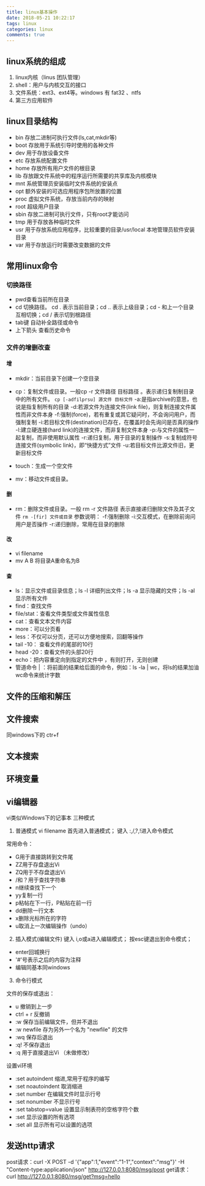 ```yaml
---
title: linux基本操作
date: 2018-05-21 10:22:17
tags: linux
categories: linux
comments: true
---
```


## linux系统的组成
1. linux内核（linus 团队管理）
2. shell：用户与内核交互的接口
3. 文件系统：ext3、ext4等。windows 有 fat32 、ntfs
4. 第三方应用软件

<!-- more -->

## linux目录结构
- bin 存放二进制可执行文件(ls,cat,mkdir等)
- boot 存放用于系统引导时使用的各种文件
- dev 用于存放设备文件
- etc 存放系统配置文件
- home 存放所有用户文件的根目录
- lib 存放跟文件系统中的程序运行所需要的共享库及内核模块
- mnt 系统管理员安装临时文件系统的安装点
- opt 额外安装的可选应用程序包所放置的位置
- proc 虚拟文件系统，存放当前内存的映射
- root 超级用户目录
- sbin 存放二进制可执行文件，只有root才能访问
- tmp 用于存放各种临时文件
- usr 用于存放系统应用程序，比较重要的目录/usr/local 本地管理员软件安装目录
- var 用于存放运行时需要改变数据的文件

## 常用linux命令

### 切换路径
- pwd查看当前所在目录
- cd 切换路径。 cd . 表示当前目录；cd .. 表示上级目录；cd - 和上一个目录互相切换；cd / 表示切到根路径
- tab键 自动补全路径或命令
- 上下箭头   查看历史命令

### 文件的增删改查
#### 增
- mkdir：当前目录下创建一个空目录
- cp：复制文件或目录。一般cp -r 文件路径 目标路径 。表示递归复制制目录中的所有文件。
`
cp [-adfilprsu] 源文件 目标文件
`
-a:是指archive的意思，也说是指复制所有的目录
-d:若源文件为连接文件(link file)，则复制连接文件属性而非文件本身
-f:强制(force)，若有重复或其它疑问时，不会询问用户，而强制复制
-i:若目标文件(destination)已存在，在覆盖时会先询问是否真的操作
-l:建立硬连接(hard link)的连接文件，而非复制文件本身
-p:与文件的属性一起复制，而非使用默认属性
-r:递归复制，用于目录的复制操作
-s:复制成符号连接文件(symbolic link)，即“快捷方式”文件
-u:若目标文件比源文件旧，更新目标文件 

- touch：生成一个空文件
- mv：移动文件或目录。

#### 删
- rm：删除文件或目录。一般 rm -r 文件路径  表示直接递归删除文件及其子文件
`
rm -[fir] 文件或目录
`
参数说明：
-f:强制删除
-i:交互模式，在删除前询问用户是否操作
-r:递归删除，常用在目录的删除

#### 改
- vi filename
- mv A B  将目录A重命名为B

#### 查
- ls：显示文件或目录信息；ls -l  详细列出文件；ls -a 显示隐藏的文件；ls -al 显示所有文件
- find：查找文件
- file/stat：查看文件类型或文件属性信息
- cat：查看文本文件内容
- more：可以分页看
- less：不仅可以分页，还可以方便地搜索，回翻等操作
- tail -10： 查看文件的尾部的10行
- head -20：查看文件的头部20行
- echo：把内容重定向到指定的文件中 ，有则打开，无则创建
- 管道命令 | ：将前面的结果给后面的命令，例如：ls -la | wc，将ls的结果加油wc命令来统计字数

## 文件的压缩和解压

## 文件搜索 
同windows下的 ctr+f

## 文本搜索

## 环境变量

##  vi编辑器
vi类似Windows下的记事本
三种模式
1. 普通模式
vi filename 首先进入普通模式；
键入 :,/,?,!进入命令模式

常用命令：
- G用于直接跳转到文件尾
- ZZ用于存盘退出Vi
- ZQ用于不存盘退出Vi
- /和？用于查找字符串
- n继续查找下一个
- yy复制一行
- p粘帖在下一行，P粘贴在前一行
- dd删除一行文本
- x删除光标所在的字符
- u取消上一次编辑操作（undo）


2. 插入模式(编辑文件)
键入 i,o或a进入编辑模式；
按esc键退出到命令模式；

- enter回城换行
- '#'号表示之后的内容为注释
- 编辑同基本同windows

3. 命令行模式

文件的保存或退出：
- u 撤销到上一步
- ctrl + r 反撤销
- :w 保存当前编辑文件，但并不退出
- :w newfile 存为另外一个名为 "newfile" 的文件
- :wq 保存后退出
- :q! 不保存退出
- :q 用于直接退出Vi （未做修改）

设置vi环境
- :set autoindent 缩进,常用于程序的编写
- :set noautoindent 取消缩进
- :set number 在编辑文件时显示行号
- :set nonumber 不显示行号
- :set tabstop=value 设置显示制表符的空格字符个数
- :set 显示设置的所有选项
- :set all 显示所有可以设置的选项

## 发送http请求
post请求：curl -X POST -d '{"app":1,"event":"1-1","context":"msg"}' -H "Content-type:application/json" http://127.0.0.1:8080/msg/post
get请求：curl http://127.0.0.1:8080/msg/get?msg=hello



